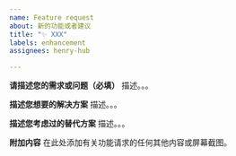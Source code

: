 ```yaml
---
name: Feature request
about: 新的功能或者建议
title: "✨ XXX"
labels: enhancement
assignees: henry-hub

---
```


**请描述您的需求或问题（必填）**
描述。。。

**描述您想要的解决方案**
描述。。。

**描述您考虑过的替代方案**
描述。。。

**附加内容**
在此处添加有关功能请求的任何其他内容或屏幕截图。